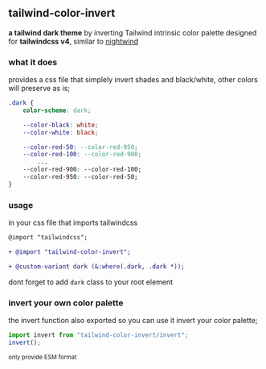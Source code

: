 
## tailwind-color-invert 
**a tailwind dark theme** by inverting Tailwind intrinsic color palette 
designed for **tailwindcss v4**, similar to [nightwind](https://nightwindcss.com/)

### what it does
provides a css file that simplely invert shades and black/white, other colors will preserve as is;
```css
.dark { 
	color-scheme: dark;

	--color-black: white;
	--color-white: black;

	--color-red-50: --color-red-950;
	--color-red-100: --color-red-900;
        ...
	--color-red-900: --color-red-100;
	--color-red-950: --color-red-50;
}

```


### usage
in your css file that imports tailwindcss
```diff
@import "tailwindcss";

+ @import "tailwind-color-invert";

+ @custom-variant dark (&:where(.dark, .dark *));

```
dont forget to add `dark` class to your root element


### invert your own color palette
the invert function also exported so you can use it invert your color palette;
```js
import invert from "tailwind-color-invert/invert";
invert();
```
<small>only provide ESM format</small>


